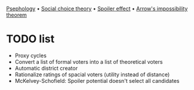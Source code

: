 [Psephology](https://en.wikipedia.org/wiki/Psephology) • [Social choice theory](https://en.wikipedia.org/wiki/Social_choice_theory) • [Spoiler effect](https://en.wikipedia.org/wiki/Spoiler_effect) • [Arrow's impossibility theorem](https://en.wikipedia.org/wiki/Arrow%27s_impossibility_theorem)

# TODO list

- Proxy cycles
- Convert a list of formal voters into a list of theoretical voters
- Automatic district creator
- Rationalize ratings of spacial voters (utility instead of distance)
- McKelvey-Schofield: Spoiler potential doesn't select all candidates